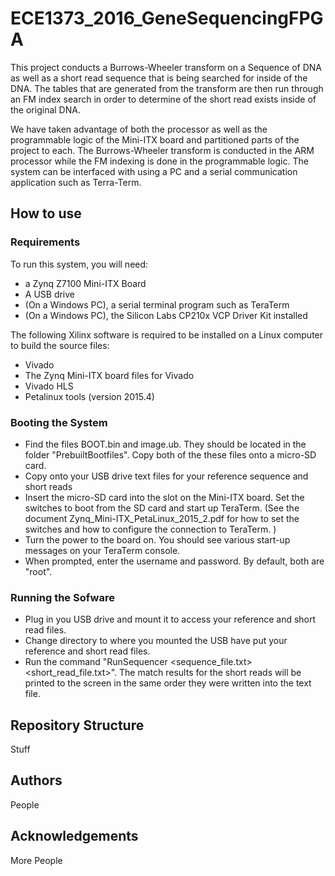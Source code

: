 # ECE1373\_2016\_GeneSequencingFPGA

This project conducts a Burrows-Wheeler transform on a Sequence of DNA as well as a short read sequence that is being searched for inside of the DNA. The tables that are generated from the transform are then run through an FM index search in order to determine of the short read exists inside of the original DNA. 

We have taken advantage of both the processor as well as the programmable logic of the Mini-ITX board and partitioned parts of the project to each. The Burrows-Wheeler transform is conducted in the ARM processor while the FM indexing is done in the programmable logic. The system can be interfaced with using a PC and a serial communication application such as Terra-Term.

##	How to use

###	Requirements
To run this system, you will need:

- a Zynq Z7100 Mini-ITX Board
- A USB drive
- (On a Windows PC), a serial terminal program such as TeraTerm
- (On a Windows PC), the Silicon Labs CP210x VCP Driver Kit installed

The following Xilinx software is required to be installed on a Linux computer to build the source files:

- Vivado
- The Zynq Mini-ITX board files for Vivado
- Vivado HLS
- Petalinux tools (version 2015.4)

###	Booting the System
- Find the files  BOOT.bin and image.ub. They should be located in the folder "PrebuiltBootfiles". Copy both of the these files onto a micro-SD card.
- Copy onto your USB drive text files for your reference sequence and short reads
- Insert the micro-SD card into the slot on the Mini-ITX board. Set the switches to boot from the SD card and start up TeraTerm. (See the document Zynq_Mini-ITX_PetaLinux_2015_2.pdf for how to set the switches and how to configure the connection to TeraTerm. )
- Turn the power to the board on. You should see various start-up messages on your TeraTerm console.
- When prompted, enter the username and password. By default, both are "root".

###	Running the Sofware
- Plug in you USB drive and mount it to access your reference and short read files.
- Change directory to where you mounted the USB have put your reference and short read files.
- Run the command "RunSequencer <sequence_file.txt> <short_read_file.txt>". The match results for the short reads will be printed to the screen in the same order they were written into the text file. 



##	Repository Structure
Stuff

##	Authors
People

##	Acknowledgements
More People
